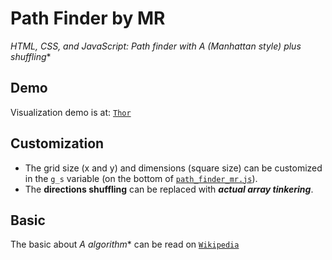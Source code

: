 # Path Finder by MR
**HTML, CSS, and JavaScript: Path finder with A* (Manhattan style) plus shuffling**

## Demo

Visualization demo is at: [`Thor`](http://thor.johanpaul.net/path_finding)

## Customization
- The grid size (x and y) and dimensions (square size) can be customized in the `g_s` variable (on the bottom of [`path_finder_mr.js`](https://github.com/monkeyraptor/path_finder_mr/blob/master/path_finder_mr.js)).
- The **directions shuffling** can be replaced with ***actual array tinkering***.

## Basic
The basic about **A* algorithm** can be read on [`Wikipedia`](en.wikipedia.org/wiki/A*_search_algorithm)
